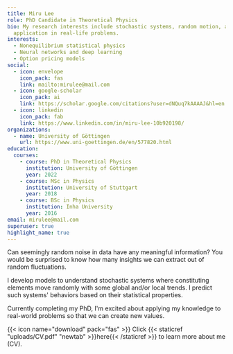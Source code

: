 ```yaml
---
title: Miru Lee
role: PhD Candidate in Theoretical Physics
bio: My research interests include stochastic systems, random motion, and their
  application in real-life problems.
interests:
  - Nonequilibrium statistical physics
  - Neural networks and deep learning
  - Option pricing models
social:
  - icon: envelope
    icon_pack: fas
    link: mailto:mirulee@mail.com
  - icon: google-scholar
    icon_pack: ai
    link: https://scholar.google.com/citations?user=dNQuq7kAAAAJ&hl=en
  - icon: linkedin
    icon_pack: fab
    link: https://www.linkedin.com/in/miru-lee-10b920198/
organizations:
  - name: University of Göttingen
    url: https://www.uni-goettingen.de/en/577820.html
education:
  courses:
    - course: PhD in Theoretical Physics
      institution: University of Göttingen
      year: 2022
    - course: MSc in Physics
      institution: University of Stuttgart
      year: 2018
    - course: BSc in Physics
      institution: Inha University
      year: 2016
email: mirulee@mail.com
superuser: true
highlight_name: true
---
```

Can seemingly random noise in data have any meaningful information?
You would be surprised to know how many insights we can extract out of random fluctuations.

I develop models to understand stochastic systems where constituting elements move randomly with some global and/or local trends. I predict such systems' behaviors based on their statistical properties.

Currently completing my PhD, I'm excited about applying my knowledge to real-world problems so that we can create new values.

{{< icon name="download" pack="fas" >}} Click {{< staticref "uploads/CV.pdf" "newtab" >}}here{{< /staticref >}} to learn more about me (CV).
